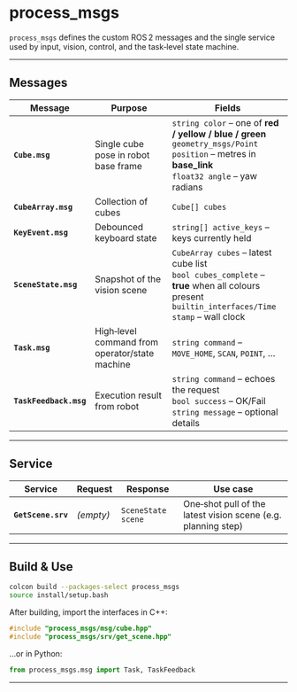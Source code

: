# **process_msgs**

`process_msgs` defines the custom ROS 2 messages and the single service used by input, vision, control, and the task‑level state machine.

---

## Messages

| Message | Purpose | Fields |
|---------|---------|--------|
| **`Cube.msg`** | Single cube pose in robot base frame | `string color` – one of **red / yellow / blue / green**<br>`geometry_msgs/Point position` – metres in **base_link**<br>`float32 angle` – yaw radians |
| **`CubeArray.msg`** | Collection of cubes | `Cube[] cubes` |
| **`KeyEvent.msg`** | Debounced keyboard state | `string[] active_keys` – keys currently held |
| **`SceneState.msg`** | Snapshot of the vision scene | `CubeArray cubes` – latest cube list<br>`bool cubes_complete` – **true** when all colours present<br>`builtin_interfaces/Time stamp` – wall clock |
| **`Task.msg`** | High‑level command from operator/state machine | `string command` – `MOVE_HOME`, `SCAN`, `POINT`, … |
| **`TaskFeedback.msg`** | Execution result from robot | `string command` – echoes the request<br>`bool success` – OK/Fail<br>`string message` – optional details |

---

## Service

| Service | Request | Response | Use case |
|---------|---------|----------|----------|
| **`GetScene.srv`** | *(empty)* | `SceneState scene` | One‑shot pull of the latest vision scene (e.g. planning step) |

---

## Build & Use

```bash
colcon build --packages-select process_msgs
source install/setup.bash
```

After building, import the interfaces in C++:

```cpp
#include "process_msgs/msg/cube.hpp"
#include "process_msgs/srv/get_scene.hpp"
```

…or in Python:

```python
from process_msgs.msg import Task, TaskFeedback
```

---
